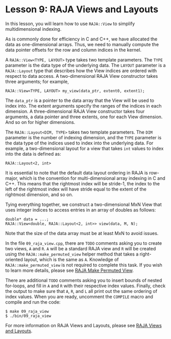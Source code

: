 # Lesson 9: RAJA Views and Layouts

In this lesson, you will learn how to use `RAJA::View` to simplify
multidimensional indexing.

As is commonly done for efficiency in C and C++, we have allocated the data as
one-dimensional arrays. Thus, we need to manually compute the
data pointer offsets for the row and column indices in the kernel.

A `RAJA::View<TYPE, LAYOUT>` type takes two template parameters. The `TYPE`
parameter is the data type of the underlying data. The `LAYOUT` parameter
is a `RAJA::Layout` type that describes how the View indices are ordered
with respect to data access. A two-dimensional RAJA View constructor takes
three arguments; for example, 
```
RAJA::View<TYPE, LAYOUT> my_view(data_ptr, extent0, extent1);
```
The `data_ptr` is a pointer to the data array that the View will be used to
index into. The extent arguments specify the ranges of the indices in each 
dimension. A three-dimensional RAJA View constructor takes four arguments,
a data pointer and three extents, one for each View dimension. And so on for
higher dimensions.

The `RAJA::Layout<DIM, TYPE>` takes two template parameters. The `DIM` parameter
is the number of indexing dimension, and the `TYPE` parameter is the data type
of the indices used to index into the underlying data. For example, a
two-dimensional layout for a view that takes `int` values to index into the
data is defined as:
```
RAJA::Layout<2, int>
```

It is essential to note that the default data layout ordering in RAJA is
row-major, which is the convention for multi-dimensional array indexing in C
and C++. This means that the rightmost index will be stride-1, the index to
the left of the rightmost index will have stride equal to the extent of the
rightmost dimension, and so on.

Tying everything together, we construct a two-dimensional MxN View that uses
integer indices to access entries in an array of doubles as follows:

```
double* data = ...;
RAJA::View<double, RAJA::Layout<2, int>> view(data, M, N);
```
Note that the size of the data array must be at least MxN to avoid issues.

In the file `09_raja_view.cpp`, there are `TODO` comments asking you to create
two views, `A` and `R`. `A` will be a standard RAJA view and `R` will be 
created using the `RAJA::make_permuted_view` helper method that takes a
right-oriented layout, which is the same as `A`. Knowledge of 
`RAJA::make_permuted_view` is not required to complete this task. If you 
wish to learn more details, please see [RAJA Make Permuted View](https://raja.readthedocs.io/en/develop/sphinx/user_guide/feature/view.html#make-permuted-view).

There are additional `TODO` comments asking you to insert bounds of nested
for-loops, and fill in `A` and `R` with their respective index values.
Finally, check the output to make sure that `A`, `R`, and `L` all print out
the same ordering of index values.
When you are ready, uncomment the `COMPILE` macro and compile and run the code:
```
$ make 09_raja_view
$ ./bin/09_raja_view
```

For more information on RAJA Views and Layouts, please see [RAJA Views and Layouts](https://raja.readthedocs.io/en/develop/sphinx/user_guide/tutorial/view_layout.html).



